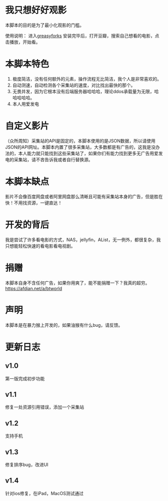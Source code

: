 
# 我只想好好观影
本脚本的目的是为了最小化观影的门槛。

使用说明：
进入[greasyforks](https://greasyfork.org/zh-CN/scripts/459540-%E6%88%91%E5%8F%AA%E6%83%B3%E5%A5%BD%E5%A5%BD%E8%A7%82%E5%BD%B1)
安装完毕后，打开豆瓣，搜索自己想看的电影，点击播放，开始看。

# 本脚本特色
1. 极度简洁，没有任何额外的元素，操作流程无比简洁，我个人是非常喜欢的。
2. 自动测速，自动检测各个采集站的速度，对比找出最快的那个。
3. 无畏并发，因为它根本没有后端服务器哈哈哈，理论ddos承载量为无限，哈哈哈哈哈。
4. 本人用爱发电



# 自定义影片
（众所周知）采集站的API是固定的，本脚本使用的是JSON数据，所以请使用JSON的API网址。本脚本内置了很多采集站，大多数都是有广告的，这我是没办法的，本人能力就只能找到这些采集站了，如果你们有能力找到更多无广告用爱发电的采集站，请不吝告诉我或者自行替换源。


# 本脚本缺点
影片不会像百度网盘或者阿里网盘那么清晰且可能有采集站本身的广告，但是胜在快！不用找资源，一键直达！

# 开发的背后
我是尝试了许多看电影的方式，NAS，jellyfin，AList，无一例外，都很复杂，我只想能轻松快速的看电影看电视剧。

# 捐赠
本脚本自身不含任何广告，如果你用爽了，能不能捐赠一下？我真的超穷。
https://afdian.net/a/btworld

# 声明
本脚本是在暴力猴上开发的，如果油猴有什么bug，请反馈。



# 更新日志
## v1.0
第一版完成初步功能

## v1.1
修复一处资源引用错误，添加一个采集站

## v1.2
支持手机

## v1.3
修复排序bug，改进UI

## v1.4
针对ios修复，在iPad，MacOS测试通过

